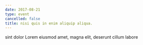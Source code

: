 ```yaml
---
date: 2017-08-21
type: event
cancelled: false
title: nisi quis in enim aliquip aliqua.
---
```

sint dolor Lorem eiusmod amet, magna elit, deserunt cillum labore